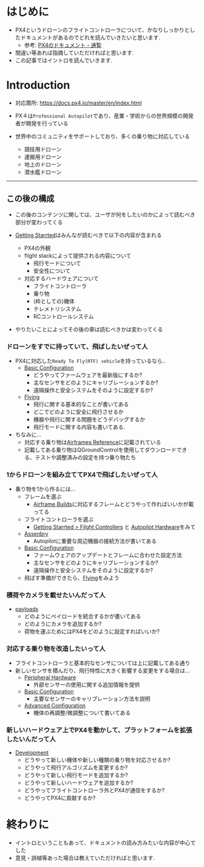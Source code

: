 # はじめに
- PX4というドローンのフライトコントローラについて、かなりしっかりとしたドキュメントがあるのでどれを読んでいきたいと思います.
    - 参考: [PX4のドキュメント・通覧](https://qiita.com/asu_mio_310/items/3368cae05e07d775e9c4)
- 間違い等あれば指摘していただければと思います.
- この記事ではイントロを読んでいきます.

# Introduction
- 対応箇所: https://docs.px4.io/master/en/index.html

- PX４は`Professional Autopilot`であり、産業・学術からの世界規模の開発者が開発を行っている
- 世界中のコミュニティをサポートしており、多くの乗り物に対応している
    - 競技用ドローン
    - 運搬用ドローン
    - 地上のドローン
    - 潜水艦ドローン

---
## この後の構成
- この後のコンテンツに関しては、ユーザが何をしたいのかによって読むべき部分が変わってくる

- [Getting Starrted](https://docs.px4.io/master/en/getting_started/)はみんなが読むべきで以下の内容が含まれる
    - PX4の外観
    - flight stackによって提供される内容について
        - 飛行モードについて
        - 安全性について
    - 対応するハードウェアについて
        - フライトコントローラ
        - 乗り物
        - (枠としての)機体
        - テレメトリシステム
        - RCコントロールシステム

- やりたいことによってその後の章は読むべきかは変わってくる
### ドローンをすでに持っていて、飛ばしたいぜって人
- PX4に対応した`Ready To Fly(RTF) vehicle`を持っているなら..
    - [Basic Configuration](https://docs.px4.io/master/en/config/)
        - どうやってファームウェアを最新版にするか?
        - 主なセンサをどのようにキャリブレーションするか?
        - 遠隔操作と安全システムをそのように設定するか?
    - [Flying](https://docs.px4.io/master/en/flying/)
        - 飛行に関する基本的なことが書いてある
        - どこでどのように安全に飛行させるか
        - 機器や飛行に関する問題をどうデバッグするか
        - 飛行モードに関する内容も書いてある.
- ちなみに...
    - 対応する乗り物は[Airframes Reference](https://docs.px4.io/master/en/airframes/airframe_reference.html)に記載されている
    - 記載してある乗り物はQGroundControlを使用してダウンロードできる、テストや調整済みの設定を持つ乗り物たち

### 1からドローンを組み立ててPX4で飛ばしたいぜって人
- 乗り物を1から作るには...
    - フレームを選ぶ
        - [Airframe Builds](https://docs.px4.io/master/en/airframes/)に対応するフレームとどうやって作ればいいかが載ってる
    - フライトコントローラを選ぶ
        - [Getting Starrted > Filght Controllers](https://docs.px4.io/master/en/getting_started/flight_controller_selection.html) と [Autopilot Hardware](https://docs.px4.io/master/en/flight_controller/)をみて
    - [Assenbry](https://docs.px4.io/master/en/assembly/)
        - Autopilotに重要な周辺機器の接続方法が書いてある
    - [Basic Configuration](https://docs.px4.io/master/en/config/)
        - ファームウェアのアップデートとフレームに合わせた設定方法
        - 主なセンサをどのようにキャリブレーションするか?
        - 遠隔操作と安全システムをそのように設定するか?
    - 飛ばす準備ができたら、[Flying](https://docs.px4.io/master/en/flying/)をみよう


### 積荷やカメラを載せたいんだって人
- [payloads](https://docs.px4.io/master/en/payloads/)
    - どのようにペイロードを統合するかが書いてある
    - どのようにカメラを追加するか?
    - 荷物を運ぶためにはPX4をどのように設定すればいいか?

### 対応する乗り物を改造したいって人
- フライトコントローラと基本的なセンサについては上に記載してある通り
- 新しいセンサを積んだり、飛行特性に大きく影響する変更をする場合は...
    - [Peripheral Hardware](https://docs.px4.io/master/en/peripherals/)
        - 外部センサーの使用に関する追加情報を提供
    - [Basic Configuration](https://docs.px4.io/master/en/config/)
        - 主要なセンサーのキャリブレーション方法を説明
    - [Advanced Configuration](https://docs.px4.io/master/en/advanced_config/)
        - 機体の再調整/微調整について書いてある

### 新しいハードウェア上でPX4を動かして、プラットフォームを拡張したいんだって人
- [Development](https://docs.px4.io/master/en/development/development.html)
    - どうやって新しい機体や新しい種類の乗り物を対応させるか?
    - どうやって飛行アルゴリズムを変更するか?
    - どうやって新しい飛行モードを追加するか?
    - どうやって新しいハードウェアを追加するか?
    - どうやってフライトコントローラ外とPX4が通信をするか?
    - どうやってPX4に貢献するか?


# 終わりに
- イントロということもあって、ドキュメントの読み方みたいな内容が中心でした
- 意見・誤植等あった場合は教えていただければと思います.
